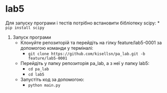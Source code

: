 # lab5

Для запуску програми і тестів потрібно встановити бібліотеку scipy:
    * ``pip install scipy``

1. Запуск програми
    * Клонуйте репозиторій та перейдіть на гілку feature/lab5-0001 за допомогою команди у терміналі:
        * ``git clone https://github.com/kisellsn/pa_lab.git -b feature/lab5-0001``
    * Перейдіть у папку репозиторія pa_lab, а з неї у папку lab5:
        * ``cd pa_lab``
        * ``cd lab5``
    * Запустіть код за допомогою:
        * ``python main.py``
